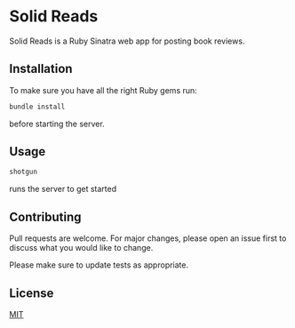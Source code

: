 # Solid Reads

Solid Reads is a Ruby Sinatra web app for posting book reviews.

## Installation

To make sure you have all the right Ruby gems run:

```bash
bundle install
```
before starting the server.

## Usage
 
```bash
shotgun
```
runs the server to get started

## Contributing
Pull requests are welcome. For major changes, please open an issue first to discuss what you would like to change.

Please make sure to update tests as appropriate.

## License
[MIT](https://choosealicense.com/licenses/mit/)
